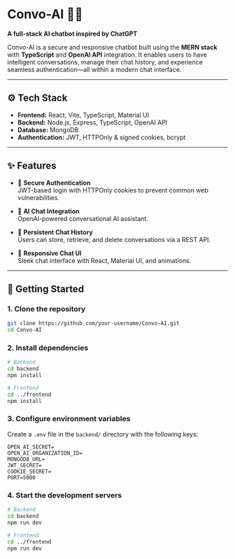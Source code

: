 # Convo-AI 🧠💬  
**A full-stack AI chatbot inspired by ChatGPT**

Convo-AI is a secure and responsive chatbot built using the **MERN stack** with **TypeScript** and **OpenAI API** integration. It enables users to have intelligent conversations, manage their chat history, and experience seamless authentication—all within a modern chat interface.

---

## ⚙️ Tech Stack

- **Frontend:** React, Vite, TypeScript, Material UI  
- **Backend:** Node.js, Express, TypeScript, OpenAI API  
- **Database:** MongoDB  
- **Authentication:** JWT, HTTPOnly & signed cookies, bcrypt  

---

## ✨ Features

- 🔐 **Secure Authentication**  
  JWT-based login with HTTPOnly cookies to prevent common web vulnerabilities.

- 🧠 **AI Chat Integration**  
  OpenAI-powered conversational AI assistant.

- 💾 **Persistent Chat History**  
  Users can store, retrieve, and delete conversations via a REST API.

- 💬 **Responsive Chat UI**  
  Sleek chat interface with React, Material UI, and animations.

---

## 🚀 Getting Started

### 1. Clone the repository
```bash
git clone https://github.com/your-username/Convo-AI.git
cd Convo-AI
```

### 2. Install dependencies
```bash
# Backend
cd backend
npm install

# Frontend
cd ../frontend
npm install
```

### 3. Configure environment variables  
Create a `.env` file in the `backend/` directory with the following keys:

```
OPEN_AI_SECRET=
OPEN_AI_ORGANIZATION_ID=
MONGODB_URL=
JWT_SECRET=
COOKIE_SECRET=
PORT=5000
```


### 4. Start the development servers
```bash
# Backend
cd backend
npm run dev

# Frontend
cd ../frontend
npm run dev
```